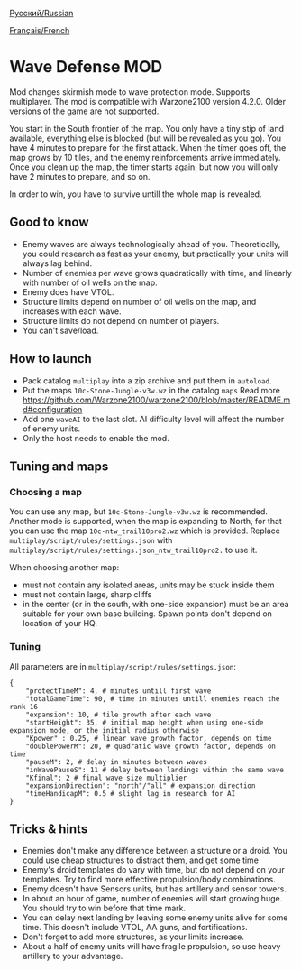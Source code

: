 [Русский/Russian](README.ru.md)

[Français/French](README.fr.md)

# Wave Defense MOD

Mod changes skirmish mode to wave protection mode. Supports multiplayer.
The mod is compatible with Warzone2100 version 4.2.0. Older versions of the game are not supported.

You start in the South frontier of the map. You only have a tiny stip of land available, everything else
is blocked (but will be revealed as you go). You have 4 minutes to prepare for the first attack.
When the timer goes off, the map grows by 10 tiles, and the enemy reinforcements arrive immediately.
Once you clean up the map, the timer starts again, but now you will only have 2 minutes to prepare, and so on.

In order to win, you have to survive untill the whole map is revealed.

## Good to know

- Enemy waves are always technologically ahead of you. Theoretically, you could research as fast as your enemy, but practically your units will always lag behind.
- Number of enemies per wave grows quadratically with time, and linearly with number of oil wells on the map.
- Enemy does have VTOL.
- Structure limits depend on number of oil wells on the map, and increases with each wave.
- Structure limits do not depend on number of players.
- You can't save/load.

## How to launch

- Pack catalog `multiplay` into a zip archive and put them in `autoload`.
- Put the maps `10c-Stone-Jungle-v3w.wz` in the catalog `maps` 
Read more https://github.com/Warzone2100/warzone2100/blob/master/README.md#configuration
- Add one `waveAI` to the last slot. AI difficulty level will affect the number of enemy units.
- Only the host needs to enable the mod.

## Tuning and maps
### Choosing a map
You can use any map, but `10c-Stone-Jungle-v3w.wz` is recommended.
Another mode is supported, when the map is expanding to North, for that
you can use the map `10c-ntw_trail10pro2.wz` which is provided. Replace
`multiplay/script/rules/settings.json` with   `multiplay/script/rules/settings.json_ntw_trail10pro2.` to use it.


When choosing another map:
- must not contain any isolated areas, units may be stuck inside them
- must not contain large, sharp cliffs
- in the center (or in the south, with one-side expansion) must be an area suitable for your own base building. Spawn points don't depend on location of your HQ.

### Tuning
All parameters are in `multiplay/script/rules/settings.json`:

```
{
	"protectTimeM": 4, # minutes untill first wave
	"totalGameTime": 90, # time in minutes untill enemies reach the rank 16
	"expansion": 10, # tile growth after each wave
	"startHeight": 35, # initial map height when using one-side expansion mode, or the initial radius otherwise 
	"Kpower" : 0.25, # linear wave growth factor, depends on time
	"doublePowerM": 20, # quadratic wave growth factor, depends on time
	"pauseM": 2, # delay in minutes between waves
	"inWavePauseS": 11 # delay between landings within the same wave
	"Kfinal": 2 # final wave size multiplier
	"expansionDirection": "north"/"all" # expansion direction
	"timeHandicapM": 0.5 # slight lag in research for AI
}
``` 

## Tricks & hints
- Enemies don't make any difference between a structure or a droid. You could use 
cheap  structures to distract them, and get some time
- Enemy's droid templates do vary with time, but do not depend on your templates. Try to find more effective propulsion/body combinations.
- Enemy doesn't have Sensors units, but has artillery and sensor towers.
- In about an hour of game, number of enemies will start growing huge. You should try to win before that time mark.
- You can delay next landing by leaving some enemy units alive for some time. This doesn't include VTOL, AA guns, and fortifications.
- Don't forget to add more structures, as your limits increase.
- About a half of enemy units will have fragile propulsion, so use heavy artillery to your advantage.
